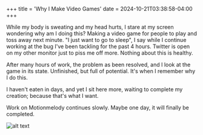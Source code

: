 +++
title = 'Why I Make Video Games'
date = 2024-10-21T03:38:58-04:00
+++

While my body is sweating and my head hurts, I stare at my screen wondering why am I doing this? Making a video game for people to play and toss away next minute.
"I just want to go to sleep", I say while I continue working at the bug I've been tackling for the past 4 hours. Twitter is open on my other monitor just to piss
me off more. Nothing about this is healthy.

After many hours of work, the problem as been resolved, and I look at the game in its state. Unfinished, but full of potential. It's when I remember why I do this.

I haven't eaten in days, and yet I sit here more, waiting to complete my creation; because that's what I want.

Work on Motionmelody continues slowly. Maybe one day, it will finally be completed.

![alt text](/images/why-i-make-video-games/image.png)